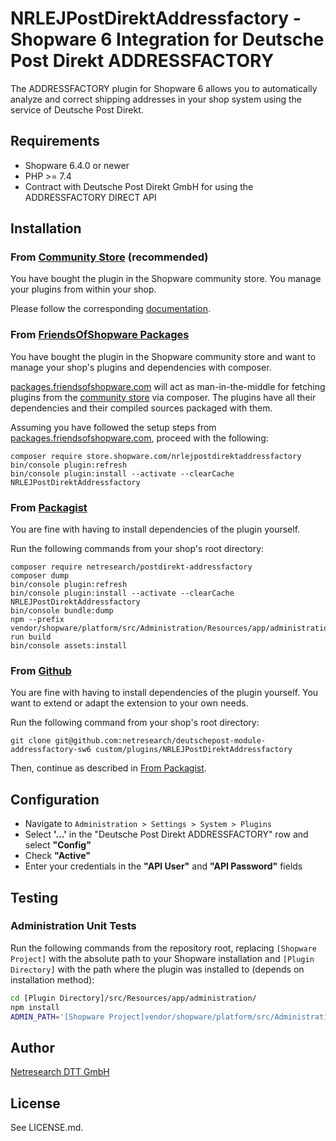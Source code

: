 # NRLEJPostDirektAddressfactory - Shopware 6 Integration for Deutsche Post Direkt ADDRESSFACTORY

The ADDRESSFACTORY plugin for Shopware 6 allows you to automatically analyze and correct shipping addresses
in your shop system using the service of Deutsche Post Direkt.

## Requirements

* Shopware 6.4.0 or newer
* PHP >= 7.4
* Contract with Deutsche Post Direkt GmbH for using the ADDRESSFACTORY DIRECT API

## Installation

### From [Community Store](https://store.shopware.com/) (recommended)

You have bought the plugin in the Shopware community store. You manage your plugins from within your shop.

Please follow the corresponding [documentation](https://docs.shopware.com/en/shopware-6-en/settings/plugins#install-plug-ins).

### From [FriendsOfShopware Packages](https://packages.friendsofshopware.com/)

You have bought the plugin in the Shopware community store and want to manage your shop's plugins and dependencies with composer.

[packages.friendsofshopware.com](https://packages.friendsofshopware.com/) will act as man-in-the-middle for fetching plugins from the [community store](https://store.shopware.com/) via composer. The plugins have all their dependencies and their compiled sources packaged with them.

Assuming you have followed the setup steps from [packages.friendsofshopware.com](https://packages.friendsofshopware.com/), proceed with the following:

```shell script
composer require store.shopware.com/nrlejpostdirektaddressfactory
bin/console plugin:refresh
bin/console plugin:install --activate --clearCache NRLEJPostDirektAddressfactory

```

### From [Packagist](https://packagist.org/)

You are fine with having to install dependencies of the plugin yourself.

Run the following commands from your shop's root directory:

```shell script
composer require netresearch/postdirekt-addressfactory
composer dump
bin/console plugin:refresh
bin/console plugin:install --activate --clearCache NRLEJPostDirektAddressfactory
bin/console bundle:dump
npm --prefix vendor/shopware/platform/src/Administration/Resources/app/administration/ run build
bin/console assets:install
```

### From [Github](https://github.com/netresearch/deutschepost-module-addressfactory-sw6)

You are fine with having to install dependencies of the plugin yourself. You want to extend or adapt the extension to your own needs.

Run the following command from your shop's root directory:

```shell script
git clone git@github.com:netresearch/deutschepost-module-addressfactory-sw6 custom/plugins/NRLEJPostDirektAddressfactory

```

Then, continue as described in [From Packagist](#from-packagist).

## Configuration

* Navigate to `Administration > Settings > System > Plugins`
* Select **'…'** in the "Deutsche Post Direkt ADDRESSFACTORY" row and select **"Config"**
* Check **"Active"**
* Enter your credentials in the **"API User"** and **"API Password"** fields

## Testing

### Administration Unit Tests

Run the following commands from the repository root, replacing `[Shopware Project]`
with the absolute path to your Shopware installation and `[Plugin Directory]` with the path where the plugin was installed to (depends on installation method):

```bash
cd [Plugin Directory]/src/Resources/app/administration/
npm install
ADMIN_PATH='[Shopware Project]vendor/shopware/platform/src/Administration/Resources/app/administration' npm test
```

## Author

[Netresearch DTT GmbH](https://www.netresearch.de)

## License

See LICENSE.md.
